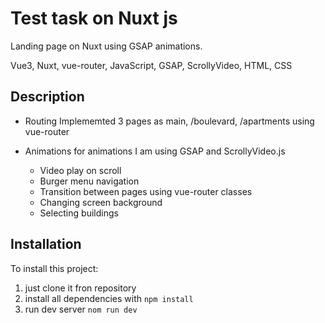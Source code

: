 # Test task on Nuxt js
Landing page on Nuxt using GSAP animations.

Vue3, Nuxt, vue-router, JavaScript, GSAP, ScrollyVideo, HTML, CSS

## Description

- Routing
 Implememted 3 pages as main, /boulevard, /apartments using vue-router

 - Animations
 for animations I am using GSAP and ScrollyVideo.js
    - Video play on scroll
    - Burger menu navigation
    - Transition between pages using vue-router classes
    - Changing screen background
    - Selecting buildings

## Installation
To install this project: 
1. just clone it fron repository
2. install all dependencies with ``` npm install ```
3. run dev server ``` nom run dev ```

